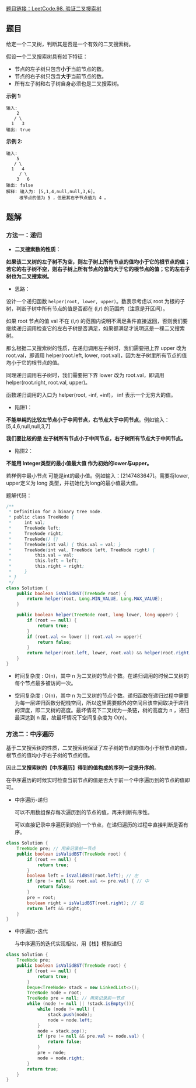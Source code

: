 [题目链接：LeetCode.98. 验证二叉搜索树](https://leetcode-cn.com/problems/validate-binary-search-tree/)

## 题目

给定一个二叉树，判断其是否是一个有效的二叉搜索树。

假设一个二叉搜索树具有如下特征：

- 节点的左子树只包含**小于**当前节点的数。
- 节点的右子树只包含**大于**当前节点的数。
- 所有左子树和右子树自身必须也是二叉搜索树。

**示例 1:**

```
输入:
    2
   / \
  1   3
输出: true
```

**示例 2:**

```
输入:
    5
   / \
  1   4
     / \
    3   6
输出: false
解释: 输入为: [5,1,4,null,null,3,6]。
     根节点的值为 5 ，但是其右子节点值为 4 。
```

## 题解

### 方法一：递归

* **二叉搜索数的性质：**

**如果该二叉树的左子树不为空，则左子树上所有节点的值均小于它的根节点的值； 若它的右子树不空，则右子树上所有节点的值均大于它的根节点的值；它的左右子树也为二叉搜索树。**

* 思路：

设计一个递归函数 `helper(root, lower, upper)`。数表示考虑以 root 为根的子树，判断子树中所有节点的值是否都在 (l,r) 的范围内（注意是开区间）。

如果 root 节点的值 val 不在 (l,r) 的范围内说明不满足条件直接返回，否则我们要继续递归调用检查它的左右子树是否满足，如果都满足才说明这是一棵二叉搜索树。

那么根据二叉搜索树的性质，在递归调用左子树时，我们需要把上界 upper 改为 root.val，即调用 helper(root.left, lower, root.val)，因为左子树里所有节点的值均小于它的根节点的值。

同理递归调用右子树时，我们需要把下界 lower 改为 root.val，即调用 helper(root.right, root.val, upper)。

函数递归调用的入口为 helper(root, -inf, +inf)， inf 表示一个无穷大的值。

* 陷阱1：

**不能单纯的比较左节点小于中间节点，右节点大于中间节点**。例如输入：[5,4,6,null,null,3,7]

**我们要比较的是 左子树所有节点小于中间节点，右子树所有节点大于中间节点。**

* 陷阱2：

**不能用 Integer类型的最小值最大值 作为初始的lower与upper。**

若样例中最小节点 可能是int的最小值。例如输入：[2147483647]。需要将lower, upper定义为 long 类型，并初始化为long的最小值最大值。

题解代码：

```java
/**
 * Definition for a binary tree node.
 * public class TreeNode {
 *     int val;
 *     TreeNode left;
 *     TreeNode right;
 *     TreeNode() {}
 *     TreeNode(int val) { this.val = val; }
 *     TreeNode(int val, TreeNode left, TreeNode right) {
 *         this.val = val;
 *         this.left = left;
 *         this.right = right;
 *     }
 * }
 */
class Solution {
    public boolean isValidBST(TreeNode root) {
        return helper(root, Long.MIN_VALUE, Long.MAX_VALUE);
    }

    public boolean helper(TreeNode root, long lower, long upper) {
        if (root == null) {
            return true;
        }
        if (root.val <= lower || root.val >= upper){
            return false;
        }
        return helper(root.left, lower, root.val) && helper(root.right, root.val, upper);
    }
}
```

* 时间复杂度 : O(n)，其中 n 为二叉树的节点个数。在递归调用的时候二叉树的每个节点最多被访问一次。

* 空间复杂度 : O(n)，其中 n 为二叉树的节点个数。递归函数在递归过程中需要为每一层递归函数分配栈空间，所以这里需要额外的空间且该空间取决于递归的深度，即二叉树的高度。最坏情况下二叉树为一条链，树的高度为 n ，递归最深达到 n 层，故最坏情况下空间复杂度为 O(n)。

### 方法二：中序遍历

基于二叉搜索树的性质，二叉搜索树保证了左子树的节点的值均小于根节点的值，根节点的值均小于右子树的节点的值。

因此**二叉搜索树的【中序遍历】得到的值构成的序列一定是升序的**。

在中序遍历的时候实时检查当前节点的值是否大于前一个中序遍历到的节点的值即可。

* 中序遍历-递归

  可以不用数组保存每次遍历到的节点的值，再来判断有序性。

  可以直接记录中序遍历到的前一个节点，在递归遍历的过程中直接判断是否有序。

```java
class Solution {
    TreeNode pre; // 用来记录前一节点
    public boolean isValidBST(TreeNode root) {
        if (root == null) {
            return true;
        }
        boolean left = isValidBST(root.left); // 左
        if (pre != null && root.val <= pre.val) { // 中
            return false;
        }
        pre = root;
        boolean right = isValidBST(root.right); // 右
        return left && right;
    }
}
```

* 中序遍历-迭代

  与中序遍历的迭代实现相似，用【栈】模拟递归

```java
class Solution {
    TreeNode pre;
    public boolean isValidBST(TreeNode root) {
        if (root == null) {
            return true;
        }
        Deque<TreeNode> stack = new LinkedList<>();
        TreeNode node = root;
        TreeNode pre = null; // 用来记录前一节点
        while (node != null || !stack.isEmpty()){
            while (node != null) {
                stack.push(node);
                node = node.left; 
            }
            node = stack.pop();
            if (pre != null && pre.val >= node.val) {
                return false;
            }
            pre = node;
            node = node.right;
        }
        return true;
    }
}
```

